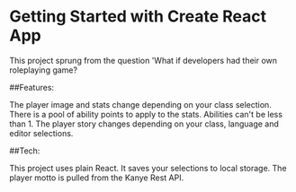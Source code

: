 # Getting Started with Create React App

This project sprung from the question 'What if developers had their own roleplaying game?

##Features:

The player image and stats change depending on your class selection. There is a pool of ability points to apply to the stats. Abilities can't be less than 1. The player story changes depending on your class, language and editor selections.

##Tech:

This project uses plain React. It saves your selections to local storage. The player motto is pulled from the Kanye Rest API.
